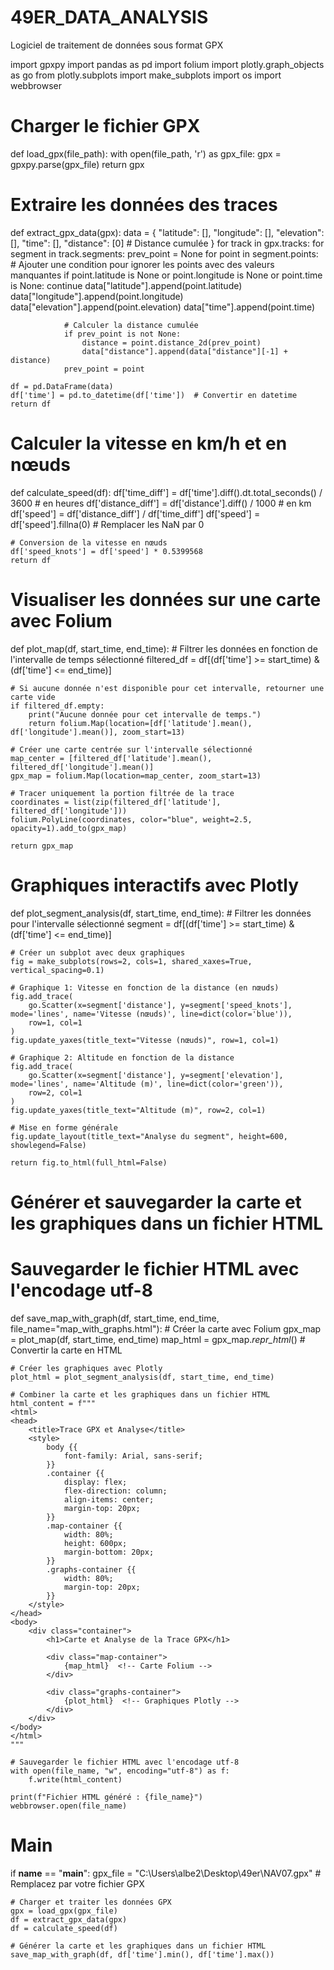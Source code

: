 # 49ER_DATA_ANALYSIS
Logiciel de traitement de données sous format GPX

import gpxpy
import pandas as pd
import folium
import plotly.graph_objects as go
from plotly.subplots import make_subplots
import os
import webbrowser

# Charger le fichier GPX
def load_gpx(file_path):
    with open(file_path, 'r') as gpx_file:
        gpx = gpxpy.parse(gpx_file)
    return gpx

# Extraire les données des traces
def extract_gpx_data(gpx):
    data = {
        "latitude": [],
        "longitude": [],
        "elevation": [],
        "time": [],
        "distance": [0]  # Distance cumulée
    }
    for track in gpx.tracks:
        for segment in track.segments:
            prev_point = None
            for point in segment.points:
                # Ajouter une condition pour ignorer les points avec des valeurs manquantes
                if point.latitude is None or point.longitude is None or point.time is None:
                    continue
                data["latitude"].append(point.latitude)
                data["longitude"].append(point.longitude)
                data["elevation"].append(point.elevation)
                data["time"].append(point.time)
                
                # Calculer la distance cumulée
                if prev_point is not None:
                    distance = point.distance_2d(prev_point)
                    data["distance"].append(data["distance"][-1] + distance)
                prev_point = point
    
    df = pd.DataFrame(data)
    df['time'] = pd.to_datetime(df['time'])  # Convertir en datetime
    return df

# Calculer la vitesse en km/h et en nœuds
def calculate_speed(df):
    df['time_diff'] = df['time'].diff().dt.total_seconds() / 3600  # en heures
    df['distance_diff'] = df['distance'].diff() / 1000  # en km
    df['speed'] = df['distance_diff'] / df['time_diff']
    df['speed'] = df['speed'].fillna(0)  # Remplacer les NaN par 0

    # Conversion de la vitesse en nœuds
    df['speed_knots'] = df['speed'] * 0.5399568
    return df

# Visualiser les données sur une carte avec Folium
def plot_map(df, start_time, end_time):
    # Filtrer les données en fonction de l'intervalle de temps sélectionné
    filtered_df = df[(df['time'] >= start_time) & (df['time'] <= end_time)]
    
    # Si aucune donnée n'est disponible pour cet intervalle, retourner une carte vide
    if filtered_df.empty:
        print("Aucune donnée pour cet intervalle de temps.")
        return folium.Map(location=[df['latitude'].mean(), df['longitude'].mean()], zoom_start=13)

    # Créer une carte centrée sur l'intervalle sélectionné
    map_center = [filtered_df['latitude'].mean(), filtered_df['longitude'].mean()]
    gpx_map = folium.Map(location=map_center, zoom_start=13)

    # Tracer uniquement la portion filtrée de la trace
    coordinates = list(zip(filtered_df['latitude'], filtered_df['longitude']))
    folium.PolyLine(coordinates, color="blue", weight=2.5, opacity=1).add_to(gpx_map)
    
    return gpx_map

# Graphiques interactifs avec Plotly
def plot_segment_analysis(df, start_time, end_time):
    # Filtrer les données pour l'intervalle sélectionné
    segment = df[(df['time'] >= start_time) & (df['time'] <= end_time)]
    
    # Créer un subplot avec deux graphiques
    fig = make_subplots(rows=2, cols=1, shared_xaxes=True, vertical_spacing=0.1)

    # Graphique 1: Vitesse en fonction de la distance (en nœuds)
    fig.add_trace(
        go.Scatter(x=segment['distance'], y=segment['speed_knots'], mode='lines', name='Vitesse (nœuds)', line=dict(color='blue')),
        row=1, col=1
    )
    fig.update_yaxes(title_text="Vitesse (nœuds)", row=1, col=1)

    # Graphique 2: Altitude en fonction de la distance
    fig.add_trace(
        go.Scatter(x=segment['distance'], y=segment['elevation'], mode='lines', name='Altitude (m)', line=dict(color='green')),
        row=2, col=1
    )
    fig.update_yaxes(title_text="Altitude (m)", row=2, col=1)

    # Mise en forme générale
    fig.update_layout(title_text="Analyse du segment", height=600, showlegend=False)
    
    return fig.to_html(full_html=False)

# Générer et sauvegarder la carte et les graphiques dans un fichier HTML
# Sauvegarder le fichier HTML avec l'encodage utf-8
def save_map_with_graph(df, start_time, end_time, file_name="map_with_graphs.html"):
    # Créer la carte avec Folium
    gpx_map = plot_map(df, start_time, end_time)
    map_html = gpx_map._repr_html_()  # Convertir la carte en HTML

    # Créer les graphiques avec Plotly
    plot_html = plot_segment_analysis(df, start_time, end_time)

    # Combiner la carte et les graphiques dans un fichier HTML
    html_content = f"""
    <html>
    <head>
        <title>Trace GPX et Analyse</title>
        <style>
            body {{
                font-family: Arial, sans-serif;
            }}
            .container {{
                display: flex;
                flex-direction: column;
                align-items: center;
                margin-top: 20px;
            }}
            .map-container {{
                width: 80%;
                height: 600px;
                margin-bottom: 20px;
            }}
            .graphs-container {{
                width: 80%;
                margin-top: 20px;
            }}
        </style>
    </head>
    <body>
        <div class="container">
            <h1>Carte et Analyse de la Trace GPX</h1>
            
            <div class="map-container">
                {map_html}  <!-- Carte Folium -->
            </div>
            
            <div class="graphs-container">
                {plot_html}  <!-- Graphiques Plotly -->
            </div>
        </div>
    </body>
    </html>
    """
    
    # Sauvegarder le fichier HTML avec l'encodage utf-8
    with open(file_name, "w", encoding="utf-8") as f:
        f.write(html_content)
    
    print(f"Fichier HTML généré : {file_name}")
    webbrowser.open(file_name)

# Main
if __name__ == "__main__":
    gpx_file = "C:\\Users\\albe2\\Desktop\\49er\\NAV07.gpx"  # Remplacez par votre fichier GPX
    
    # Charger et traiter les données GPX
    gpx = load_gpx(gpx_file)
    df = extract_gpx_data(gpx)
    df = calculate_speed(df)

    # Générer la carte et les graphiques dans un fichier HTML
    save_map_with_graph(df, df['time'].min(), df['time'].max())
